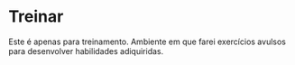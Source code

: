 # Treinar
 Este é apenas para treinamento.
Ambiente em que farei exercícios avulsos para desenvolver habilidades adiquiridas.
